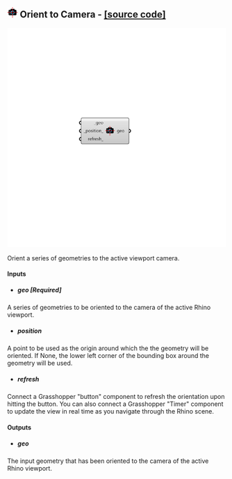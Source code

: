 ## ![](../../images/icons/Orient_to_Camera.png) Orient to Camera - [[source code]](https://github.com/ladybug-tools/ladybug-grasshopper/blob/master/ladybug_grasshopper/src//LB%20Orient%20to%20Camera.py)

![](../../images/components/Orient_to_Camera.png)

Orient a series of geometries to the active viewport camera.
 



#### Inputs
* ##### geo [Required]
A series of geometries to be oriented to the camera of the active Rhino viewport. 
* ##### position 
A point to be used as the origin around which the the geometry will be oriented. If None, the lower left corner of the bounding box around the geometry will be used. 
* ##### refresh 
Connect a Grasshopper "button" component to refresh the orientation upon hitting the button. You can also connect a Grasshopper "Timer" component to update the view in real time as you navigate through the Rhino scene. 

#### Outputs
* ##### geo
The input geometry that has been oriented to the camera of the active Rhino viewport.